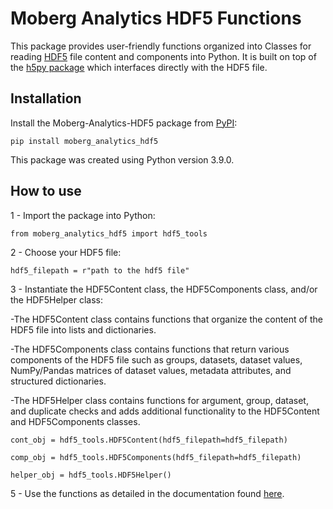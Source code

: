 # Moberg Analytics HDF5 Functions

This package provides user-friendly functions organized into Classes for reading [HDF5](https://www.hdfgroup.org/solutions/hdf5/) file content and components into Python. It is built on top of the [h5py package](https://www.h5py.org/) which interfaces directly with the HDF5 file. 

## Installation

Install the Moberg-Analytics-HDF5 package from [PyPI](insert_link_to_pypi):

    pip install moberg_analytics_hdf5
    
This package was created using Python version 3.9.0.

## How to use

1 - Import the package into Python:
	
	from moberg_analytics_hdf5 import hdf5_tools
	
2 - Choose your HDF5 file:

	hdf5_filepath = r"path to the hdf5 file"
	
3 - Instantiate the HDF5Content class, the HDF5Components class, and/or the HDF5Helper class:

-The HDF5Content class contains functions that organize the content of the HDF5 file into lists and dictionaries.

-The HDF5Components class contains functions that return various components of the HDF5 file such as
groups, datasets, dataset values, NumPy/Pandas matrices of dataset values, metadata attributes, and structured dictionaries.

-The HDF5Helper class contains functions for argument, group, dataset, and duplicate checks and adds additional functionality to the HDF5Content and HDF5Components classes.

	cont_obj = hdf5_tools.HDF5Content(hdf5_filepath=hdf5_filepath)
	
	comp_obj = hdf5_tools.HDF5Components(hdf5_filepath=hdf5_filepath)
	
	helper_obj = hdf5_tools.HDF5Helper()
	
5 - Use the functions as detailed in the documentation found [here](insert_link_to_docs).
